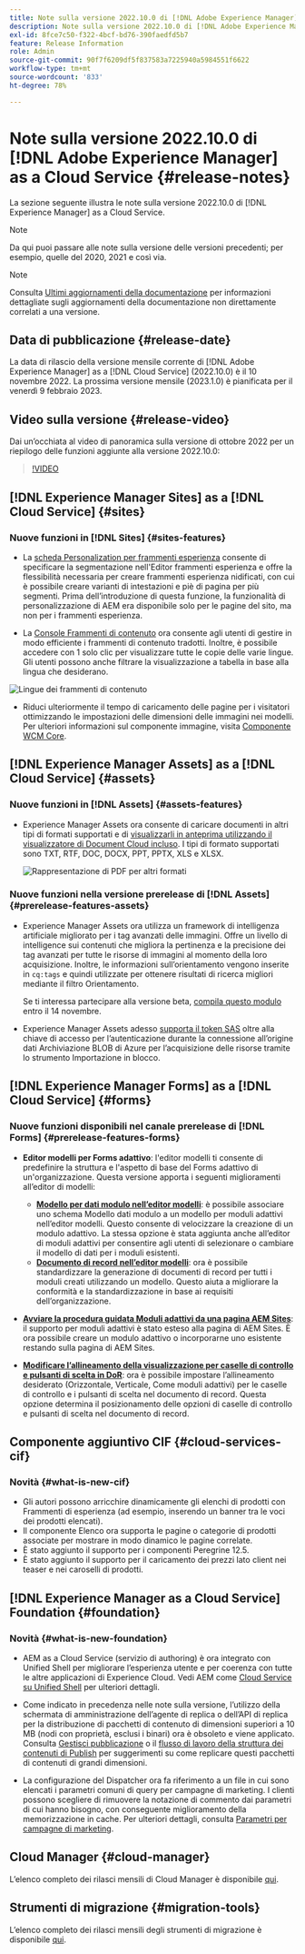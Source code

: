 ```yaml
---
title: Note sulla versione 2022.10.0 di [!DNL Adobe Experience Manager] as a Cloud Service.
description: Note sulla versione 2022.10.0 di [!DNL Adobe Experience Manager] as a Cloud Service.
exl-id: 8fce7c50-f322-4bcf-bd76-390faedfd5b7
feature: Release Information
role: Admin
source-git-commit: 90f7f6209df5f837583a7225940a5984551f6622
workflow-type: tm+mt
source-wordcount: '833'
ht-degree: 78%

---
```


# Note sulla versione 2022.10.0 di [!DNL Adobe Experience Manager] as a Cloud Service {#release-notes}

La sezione seguente illustra le note sulla versione 2022.10.0 di [!DNL Experience Manager] as a Cloud Service.

>[!NOTE]
>
>Da qui puoi passare alle note sulla versione delle versioni precedenti; per esempio, quelle del 2020, 2021 e così via.

>[!NOTE]
>
>Consulta [Ultimi aggiornamenti della documentazione](https://experienceleague.adobe.com/docs/experience-manager-release-information/aem-release-updates/doc-updates/documentation-updates.html?lang=it) per informazioni dettagliate sugli aggiornamenti della documentazione non direttamente correlati a una versione.

## Data di pubblicazione {#release-date}

La data di rilascio della versione mensile corrente di [!DNL Adobe Experience Manager] as a [!DNL Cloud Service] (2022.10.0) è il 10 novembre 2022. La prossima versione mensile (2023.1.0) è pianificata per il venerdì 9 febbraio 2023.

## Video sulla versione {#release-video}

Dai un’occhiata al video di panoramica sulla versione di ottobre 2022 per un riepilogo delle funzioni aggiunte alla versione 2022.10.0:

>[!VIDEO](https://video.tv.adobe.com/v/3409801/?quality=12)

## [!DNL Experience Manager Sites] as a [!DNL Cloud Service] {#sites}


### Nuove funzioni in [!DNL Sites] {#sites-features}

* La [scheda Personalization per frammenti esperienza](/help/sites-cloud/authoring/fragments/content-fragments.md#personalization-experience-fragment) consente di specificare la segmentazione nell&#39;Editor frammenti esperienza e offre la flessibilità necessaria per creare frammenti esperienza nidificati, con cui è possibile creare varianti di intestazioni e piè di pagina per più segmenti. Prima dell’introduzione di questa funzione, la funzionalità di personalizzazione di AEM era disponibile solo per le pagine del sito, ma non per i frammenti esperienza.

* La [Console Frammenti di contenuto](/help/sites-cloud/administering/content-fragments/managing.md#content-fragments-console) ora consente agli utenti di gestire in modo efficiente i frammenti di contenuto tradotti. Inoltre, è possibile accedere con 1 solo clic per visualizzare tutte le copie delle varie lingue. Gli utenti possono anche filtrare la visualizzazione a tabella in base alla lingua che desiderano.

![Lingue dei frammenti di contenuto](/help/release-notes/assets/cfconsole-languages.png)

* Riduci ulteriormente il tempo di caricamento delle pagine per i visitatori ottimizzando le impostazioni delle dimensioni delle immagini nei modelli. Per ulteriori informazioni sul componente immagine, visita [Componente WCM Core](https://github.com/adobe/aem-core-wcm-components).

## [!DNL Experience Manager Assets] as a [!DNL Cloud Service] {#assets}

### Nuove funzioni in [!DNL Assets] {#assets-features}

* Experience Manager Assets ora consente di caricare documenti in altri tipi di formati supportati e di [visualizzarli in anteprima utilizzando il visualizzatore di Document Cloud incluso](/help/assets/manage-pdf-documents.md). I tipi di formato supportati sono TXT, RTF, DOC, DOCX, PPT, PPTX, XLS e XLSX.

  ![Rappresentazione di PDF per altri formati](/help/release-notes/assets/multi-page-other-formats.png)


### Nuove funzioni nella versione prerelease di [!DNL Assets] {#prerelease-features-assets}

* Experience Manager Assets ora utilizza un framework di intelligenza artificiale migliorato per i tag avanzati delle immagini. Offre un livello di intelligence sui contenuti che migliora la pertinenza e la precisione dei tag avanzati per tutte le risorse di immagini al momento della loro acquisizione. Inoltre, le informazioni sull’orientamento vengono inserite in `cq:tags` e quindi utilizzate per ottenere risultati di ricerca migliori mediante il filtro Orientamento.

  Se ti interessa partecipare alla versione beta, [compila questo modulo](https://forms.office.com/pages/responsepage.aspx?id=Wht7-jR7h0OUrtLBeN7O4epXZrTVKKdJkUiHeolccf9UNEwyNEpHVEFaODdBNFZQSlFDREZQOVRRTy4u) entro il 14 novembre.

* Experience Manager Assets adesso [supporta il token SAS](/help/assets/add-assets.md#asset-bulk-ingestor) oltre alla chiave di accesso per l’autenticazione durante la connessione all’origine dati Archiviazione BLOB di Azure per l’acquisizione delle risorse tramite lo strumento Importazione in blocco.

## [!DNL Experience Manager Forms] as a [!DNL Cloud Service] {#forms}

### Nuove funzioni disponibili nel canale prerelease di [!DNL Forms] {#prerelease-features-forms}

* **Editor modelli per Forms adattivo**: l&#39;editor modelli ti consente di predefinire la struttura e l&#39;aspetto di base del Forms adattivo di un&#39;organizzazione. Questa versione apporta i seguenti miglioramenti all’editor di modelli:
   * **[Modello per dati modulo nell’editor modelli](/help/forms/creating-adaptive-form.md#edit-form-model-properties-of-an-adaptive-form-edit-form-model)**: è possibile associare uno schema Modello dati modulo a un modello per moduli adattivi nell’editor modelli. Questo consente di velocizzare la creazione di un modulo adattivo. La stessa opzione è stata aggiunta anche all’editor di moduli adattivi per consentire agli utenti di selezionare o cambiare il modello di dati per i moduli esistenti.
   * **[Documento di record nell’editor modelli](/help/forms/generate-document-of-record-for-non-xfa-based-adaptive-forms.md#document-of-record-support-in-adaptive-form-editor-dor-support-in-adaptiveform)**: ora è possibile standardizzare la generazione di documenti di record per tutti i moduli creati utilizzando un modello. Questo aiuta a migliorare la conformità e la standardizzazione in base ai requisiti dell’organizzazione.

* **[Avviare la procedura guidata Moduli adattivi da una pagina AEM Sites](/help/forms/embed-adaptive-form-aem-sites.md)**: il supporto per moduli adattivi è stato esteso alla pagina di AEM Sites. È ora possibile creare un modulo adattivo o incorporarne uno esistente restando sulla pagina di AEM Sites.
* **[Modificare l’allineamento della visualizzazione per caselle di controllo e pulsanti di scelta in DoR](/help/forms/generate-document-of-record-for-non-xfa-based-adaptive-forms.md#customize-the-branding-information-in-document-of-record-customize-the-branding-information-in-document-of-record)**: ora è possibile impostare l’allineamento desiderato (Orizzontale, Verticale, Come moduli adattivi) per le caselle di controllo e i pulsanti di scelta nel documento di record. Questa opzione determina il posizionamento delle opzioni di caselle di controllo e pulsanti di scelta nel documento di record.

## Componente aggiuntivo CIF {#cloud-services-cif}

### Novità {#what-is-new-cif}

* Gli autori possono arricchire dinamicamente gli elenchi di prodotti con Frammenti di esperienza (ad esempio, inserendo un banner tra le voci dei prodotti elencati).
* Il componente Elenco ora supporta le pagine o categorie di prodotti associate per mostrare in modo dinamico le pagine correlate.
* È stato aggiunto il supporto per i componenti Peregrine 12.5.
* È stato aggiunto il supporto per il caricamento dei prezzi lato client nei teaser e nei caroselli di prodotti.

## [!DNL Experience Manager as a Cloud Service] Foundation {#foundation}

### Novità {#what-is-new-foundation}

* AEM as a Cloud Service (servizio di authoring) è ora integrato con Unified Shell per migliorare l’esperienza utente e per coerenza con tutte le altre applicazioni di Experience Cloud. Vedi AEM come [Cloud Service su Unified Shell](/help/overview/aem-cloud-service-on-unified-shell.md) per ulteriori dettagli.

* Come indicato in precedenza nelle note sulla versione, l’utilizzo della schermata di amministrazione dell’agente di replica o dell’API di replica per la distribuzione di pacchetti di contenuto di dimensioni superiori a 10 MB (nodi con proprietà, esclusi i binari) ora è obsoleto e viene applicato. Consulta [Gestisci pubblicazione](/help/operations/replication.md#manage-publication) o il [flusso di lavoro della struttura dei contenuti di Publish](/help/operations/replication.md#publish-content-tree-workflow) per suggerimenti su come replicare questi pacchetti di contenuti di grandi dimensioni.

* La configurazione del Dispatcher ora fa riferimento a un file in cui sono elencati i parametri comuni di query per campagne di marketing. I clienti possono scegliere di rimuovere la notazione di commento dai parametri di cui hanno bisogno, con conseguente miglioramento della memorizzazione in cache. Per ulteriori dettagli, consulta [Parametri per campagne di marketing](/help/implementing/dispatcher/caching.md#marketing-parameters).

## Cloud Manager {#cloud-manager}

L’elenco completo dei rilasci mensili di Cloud Manager è disponibile [qui](/help/implementing/cloud-manager/release-notes/current.md).

## Strumenti di migrazione {#migration-tools}

L’elenco completo dei rilasci mensili degli strumenti di migrazione è disponibile [qui](/help/journey-migration/release-notes/release-notes-migration-tools-current.md).
